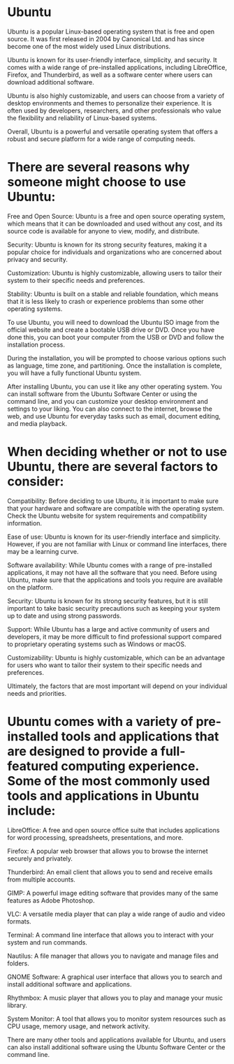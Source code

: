 # Ubuntu

Ubuntu is a popular Linux-based operating system that is free and open source. It was first released in 2004 by Canonical Ltd. and has since become one of the most widely used Linux distributions.

Ubuntu is known for its user-friendly interface, simplicity, and security. It comes with a wide range of pre-installed applications, including LibreOffice, Firefox, and Thunderbird, as well as a software center where users can download additional software.

Ubuntu is also highly customizable, and users can choose from a variety of desktop environments and themes to personalize their experience. It is often used by developers, researchers, and other professionals who value the flexibility and reliability of Linux-based systems.

Overall, Ubuntu is a powerful and versatile operating system that offers a robust and secure platform for a wide range of computing needs.

# There are several reasons why someone might choose to use Ubuntu:

Free and Open Source: Ubuntu is a free and open source operating system, which means that it can be downloaded and used without any cost, and its source code is available for anyone to view, modify, and distribute.

Security: Ubuntu is known for its strong security features, making it a popular choice for individuals and organizations who are concerned about privacy and security.

Customization: Ubuntu is highly customizable, allowing users to tailor their system to their specific needs and preferences.

Stability: Ubuntu is built on a stable and reliable foundation, which means that it is less likely to crash or experience problems than some other operating systems.

To use Ubuntu, you will need to download the Ubuntu ISO image from the official website and create a bootable USB drive or DVD. Once you have done this, you can boot your computer from the USB or DVD and follow the installation process.

During the installation, you will be prompted to choose various options such as language, time zone, and partitioning. Once the installation is complete, you will have a fully functional Ubuntu system.

After installing Ubuntu, you can use it like any other operating system. You can install software from the Ubuntu Software Center or using the command line, and you can customize your desktop environment and settings to your liking. You can also connect to the internet, browse the web, and use Ubuntu for everyday tasks such as email, document editing, and media playback.

# When deciding whether or not to use Ubuntu, there are several factors to consider:

Compatibility: Before deciding to use Ubuntu, it is important to make sure that your hardware and software are compatible with the operating system. Check the Ubuntu website for system requirements and compatibility information.

Ease of use: Ubuntu is known for its user-friendly interface and simplicity. However, if you are not familiar with Linux or command line interfaces, there may be a learning curve.

Software availability: While Ubuntu comes with a range of pre-installed applications, it may not have all the software that you need. Before using Ubuntu, make sure that the applications and tools you require are available on the platform.

Security: Ubuntu is known for its strong security features, but it is still important to take basic security precautions such as keeping your system up to date and using strong passwords.

Support: While Ubuntu has a large and active community of users and developers, it may be more difficult to find professional support compared to proprietary operating systems such as Windows or macOS.

Customizability: Ubuntu is highly customizable, which can be an advantage for users who want to tailor their system to their specific needs and preferences.

Ultimately, the factors that are most important will depend on your individual needs and priorities.

# Ubuntu comes with a variety of pre-installed tools and applications that are designed to provide a full-featured computing experience. Some of the most commonly used tools and applications in Ubuntu include:

LibreOffice: A free and open source office suite that includes applications for word processing, spreadsheets, presentations, and more.

Firefox: A popular web browser that allows you to browse the internet securely and privately.

Thunderbird: An email client that allows you to send and receive emails from multiple accounts.

GIMP: A powerful image editing software that provides many of the same features as Adobe Photoshop.

VLC: A versatile media player that can play a wide range of audio and video formats.

Terminal: A command line interface that allows you to interact with your system and run commands.

Nautilus: A file manager that allows you to navigate and manage files and folders.

GNOME Software: A graphical user interface that allows you to search and install additional software and applications.

Rhythmbox: A music player that allows you to play and manage your music library.

System Monitor: A tool that allows you to monitor system resources such as CPU usage, memory usage, and network activity.

There are many other tools and applications available for Ubuntu, and users can also install additional software using the Ubuntu Software Center or the command line.

